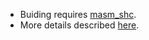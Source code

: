 + Buiding requires [masm_shc](https://github.com/hasherezade/masm_shc).
+ More details described [here](https://github.com/hasherezade/masm_shc).
